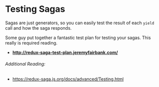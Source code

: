 # Testing Sagas

Sagas are just generators, so you can easily test the result of each `yield` call and how the saga responds.

Some guy put together a fantastic test plan for testing your sagas. This really is required reading. 
- **http://redux-saga-test-plan.jeremyfairbank.com/**

###### Additional Reading:
- https://redux-saga.js.org/docs/advanced/Testing.html
